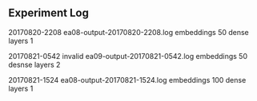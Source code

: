 Experiment Log
--------------

20170820-2208
ea08-output-20170820-2208.log
embeddings 50
dense layers 1

20170821-0542
invalid
ea09-output-20170821-0542.log
embeddings 50
desnse layers 2

20170821-1524
ea08-output-20170821-1524.log
embeddings 100
dense layers 1

